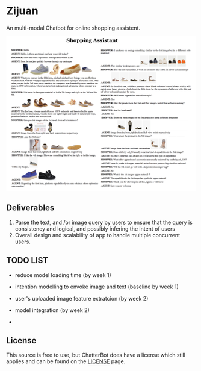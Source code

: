 # Zijuan

An multi-modal Chatbot for online shopping assistent.

![dialog example](img/dialogue_example.png)



## Deliverables

1. Parse the text, and /or image query by users to ensure that the query is consistency and logical, and possibly infering the intent of users 
2. Overall design and scalability of app to handle multiple concurrent users.

## TODO LIST

* reduce model loading time (by week 1)
* intention modelling to envoke image and text (baseline by week 1)
* user's uploaded image feature extratcion (by week 2)
* model integration (by week 2)

* 



## License
This source is free to use, but ChatterBot does have a license which still applies and can be found on the [LICENSE](https://github.com/gunthercox/ChatterBot/blob/master/LICENSE) page.
